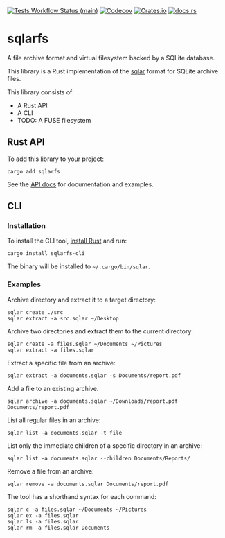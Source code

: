 [![Tests Workflow Status (main)](https://img.shields.io/github/actions/workflow/status/lostatc/sqlarfs-rs/test.yaml?branch=main&label=Tests&style=for-the-badge&logo=github)](https://github.com/lostatc/sqlarfs-rs/actions/workflows/test.yaml)
[![Codecov](https://img.shields.io/codecov/c/github/lostatc/sqlarfs-rs?logo=codecov&style=for-the-badge)](https://app.codecov.io/gh/lostatc/sqlarfs-rs)
[![Crates.io](https://img.shields.io/crates/v/sqlarfs?logo=rust&style=for-the-badge)](https://crates.io/crates/sqlarfs)
[![docs.rs](https://img.shields.io/docsrs/sqlarfs?logo=docs.rs&style=for-the-badge)](https://docs.rs/sqlarfs)

# sqlarfs

A file archive format and virtual filesystem backed by a SQLite database.

This library is a Rust implementation of the
[sqlar](https://sqlite.org/sqlar.html) format for SQLite archive files.

This library consists of:

- A Rust API
- A CLI
- TODO: A FUSE filesystem

## Rust API

To add this library to your project:

```shell
cargo add sqlarfs
```

See the [API docs](https://docs.rs/sqlarfs) for documentation and examples.

## CLI

### Installation

To install the CLI tool, [install
Rust](https://www.rust-lang.org/tools/install) and run:

```shell
cargo install sqlarfs-cli
```

The binary will be installed to `~/.cargo/bin/sqlar`.

### Examples

Archive directory and extract it to a target directory:

```shell
sqlar create ./src
sqlar extract -a src.sqlar ~/Desktop
```

Archive two directories and extract them to the current directory:

```shell
sqlar create -a files.sqlar ~/Documents ~/Pictures
sqlar extract -a files.sqlar
```

Extract a specific file from an archive:

```shell
sqlar extract -a documents.sqlar -s Documents/report.pdf
```

Add a file to an existing archive.

```shell
sqlar archive -a documents.sqlar ~/Downloads/report.pdf Documents/report.pdf
```

List all regular files in an archive:

```shell
sqlar list -a documents.sqlar -t file
```

List only the immediate children of a specific directory in an archive:

```shell
sqlar list -a documents.sqlar --children Documents/Reports/
```

Remove a file from an archive:

```shell
sqlar remove -a documents.sqlar Documents/report.pdf
```

The tool has a shorthand syntax for each command:

```shell
sqlar c -a files.sqlar ~/Documents ~/Pictures
sqlar ex -a files.sqlar
sqlar ls -a files.sqlar
sqlar rm -a files.sqlar Documents
```
